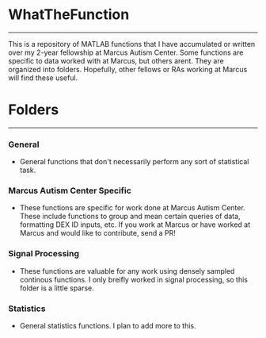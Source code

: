 # WhatTheFunction
_______
This is a repository of MATLAB functions that I have accumulated or written over my 2-year fellowship at Marcus Autism Center. 
Some functions are specific to data worked with at Marcus, but others arent. They are organized into folders. Hopefully, other fellows or RAs working at Marcus will find these useful. 

# Folders
_______
### General
- General functions that don't necessarily perform any sort of statistical task. 

### Marcus Autism Center Specific
- These functions are specific for work done at Marcus Autism Center. These include functions to group and mean certain queries of data, formatting DEX ID inputs, etc. If you work at Marcus or have worked   at Marcus and would like to contribute, send a PR!

### Signal Processing
- These functions are valuable for any work using densely sampled continous functions. I only breifly worked in signal processing, so this folder is a little sparse. 

### Statistics
- General statistics functions. I plan to add more to this. 
